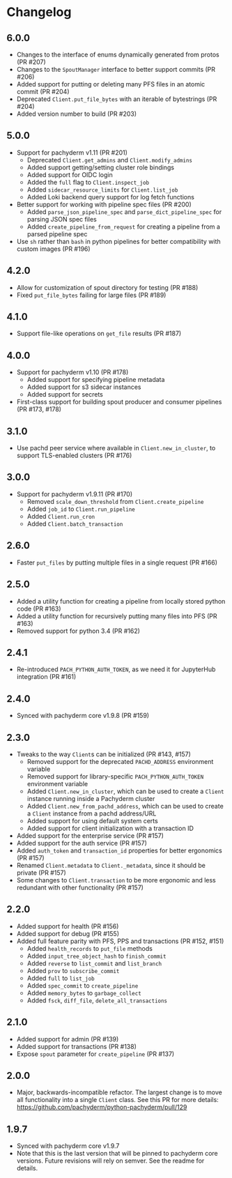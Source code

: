 # Changelog

## 6.0.0

- Changes to the interface of enums dynamically generated from protos (PR #207)
- Changes to the `SpoutManager` interface to better support commits (PR #206)
- Added support for putting or deleting many PFS files in an atomic commit (PR #204)
- Deprecated `Client.put_file_bytes` with an iterable of bytestrings (PR #204)
- Added version number to build (PR #203)

## 5.0.0

- Support for pachyderm v1.11 (PR #201)
    - Deprecated `Client.get_admins` and `Client.modify_admins`
    - Added support getting/setting cluster role bindings
    - Added support for OIDC login
    - Added the `full` flag to `Client.inspect_job`
    - Added `sidecar_resource_limits` for `Client.list_job`
    - Added Loki backend query support for log fetch functions
- Better support for working with pipeline spec files (PR #200)
    - Added `parse_json_pipeline_spec` and `parse_dict_pipeline_spec` for parsing JSON spec files
    - Added `create_pipeline_from_request` for creating a pipeline from a parsed pipeline spec
- Use `sh` rather than `bash` in python pipelines for better compatibility with custom images (PR #196)

## 4.2.0

- Allow for customization of spout directory for testing (PR #188)
- Fixed `put_file_bytes` failing for large files (PR #189)

## 4.1.0

- Support file-like operations on `get_file` results (PR #187)

## 4.0.0

- Support for pachyderm v1.10 (PR #178)
    - Added support for specifying pipeline metadata
    - Added support for s3 sidecar instances
    - Added support for secrets
- First-class support for building spout producer and consumer pipelines (PR #173, #178)

## 3.1.0

- Use pachd peer service where available in `Client.new_in_cluster`, to support TLS-enabled clusters (PR #176)

## 3.0.0

- Support for pachyderm v1.9.11 (PR #170)
    - Removed `scale_down_threshold` from `Client.create_pipeline`
    - Added `job_id` to `Client.run_pipeline`
    - Added `Client.run_cron`
    - Added `Client.batch_transaction`

## 2.6.0

- Faster `put_files` by putting multiple files in a single request (PR #166)

## 2.5.0

- Added a utility function for creating a pipeline from locally stored python code (PR #163)
- Added a utility function for recursively putting many files into PFS (PR #163)
- Removed support for python 3.4 (PR #162)

## 2.4.1

- Re-introduced `PACH_PYTHON_AUTH_TOKEN`, as we need it for JupyterHub integration (PR #161)

## 2.4.0

- Synced with pachyderm core v1.9.8 (PR #159)

## 2.3.0

- Tweaks to the way `Client`s can be initialized (PR #143, #157)
    - Removed support for the deprecated `PACHD_ADDRESS` environment variable
    - Removed support for library-specific `PACH_PYTHON_AUTH_TOKEN` environment variable
    - Added `Client.new_in_cluster`, which can be used to create a `Client` instance running inside a Pachyderm cluster
    - Added `Client.new_from_pachd_address`, which can be used to create a `Client` instance from a pachd address/URL
    - Added support for using default system certs
    - Added support for client initialization with a transaction ID
- Added support for the enterprise service (PR #157)
- Added support for the auth service (PR #157)
- Added `auth_token` and `transaction_id` properties for better ergonomics (PR #157)
- Renamed `Client.metadata` to `Client._metadata`, since it should be private (PR #157)
- Some changes to `Client.transaction` to be more ergonomic and less redundant with other functionality (PR #157)

## 2.2.0

- Added support for health (PR #156)
- Added support for debug (PR #155)
- Added full feature parity with PFS, PPS and transactions (PR #152, #151)
    - Added `health_records` to `put_file` methods
    - Added `input_tree_object_hash` to `finish_commit`
    - Added `reverse` to `list_commit` and `list_branch`
    - Added `prov` to `subscribe_commit`
    - Added `full` to `list_job`
    - Added `spec_commit` to `create_pipeline`
    - Added `memory_bytes` to `garbage_collect`
    - Added `fsck`, `diff_file`, `delete_all_transactions`

## 2.1.0

- Added support for admin (PR #139)
- Added support for transactions (PR #138)
- Expose `spout` parameter for `create_pipeline`  (PR #137)

## 2.0.0

- Major, backwards-incompatible refactor. The largest change is to move all functionality into a single `Client` class. See this PR for more details: https://github.com/pachyderm/python-pachyderm/pull/129

## 1.9.7

- Synced with pachyderm core v1.9.7
- Note that this is the last version that will be pinned to pachyderm core versions. Future revisions will rely on semver. See the readme for details.

